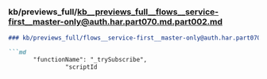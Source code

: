 ### kb/previews_full/kb__previews_full__flows__service-first__master-only@auth.har.part070.md.part002.md

```md
### kb/previews_full/flows__service-first__master-only@auth.har.part070.md (part 002)

```md
       "functionName": "_trySubscribe",
                "scriptId
```

```

```
